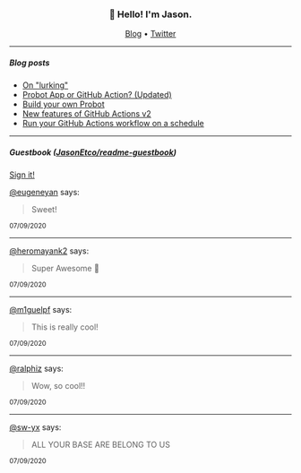 <h3 align="center">👋 Hello! I'm Jason.</h3>

<p align="center">
  <a href="https://jasonet.co">Blog</a> •
  <a href="https://twitter.com/JasonEtco">Twitter</a>
</p>

---

##### Blog posts

<!--START_SECTION:posts-->
* [On &quot;lurking&quot;](https:&#x2F;&#x2F;jasonet.co&#x2F;posts&#x2F;on-lurking&#x2F;)
* [Probot App or GitHub Action? (Updated)](https:&#x2F;&#x2F;jasonet.co&#x2F;posts&#x2F;probot-app-or-github-action-v2&#x2F;)
* [Build your own Probot](https:&#x2F;&#x2F;jasonet.co&#x2F;posts&#x2F;build-your-own-probot&#x2F;)
* [New features of GitHub Actions v2](https:&#x2F;&#x2F;jasonet.co&#x2F;posts&#x2F;new-features-of-github-actions&#x2F;)
* [Run your GitHub Actions workflow on a schedule](https:&#x2F;&#x2F;jasonet.co&#x2F;posts&#x2F;scheduled-actions&#x2F;)
<!--END_SECTION:posts-->

---

##### Guestbook ([JasonEtco/readme-guestbook](https://github.com/JasonEtco/readme-guestbook))

<a href="https://readme-guestbook.now.sh">Sign it!</a>

<!--START_SECTION:guestbook-->
[@eugeneyan](https://github.com/eugeneyan) says:

> Sweet!

<sup>07/09/2020</sup>


---

[@heromayank2](https://github.com/heromayank2) says:

> Super Awesome 📝


<sup>07/09/2020</sup>


---

[@m1guelpf](https://github.com/m1guelpf) says:

> This is really cool!

<sup>07/09/2020</sup>


---

[@ralphiz](https://github.com/ralphiz) says:

> Wow, so cool!!

<sup>07/09/2020</sup>


---

[@sw-yx](https://github.com/sw-yx) says:

> ALL YOUR BASE ARE BELONG TO US

<sup>07/09/2020</sup>

<!--END_SECTION:guestbook-->
<!--GUESTBOOK_LIST [{"name":"eugeneyan","message":"Sweet!","date":"07/09/2020"},{"name":"heromayank2","message":"Super Awesome 📝\n","date":"07/09/2020"},{"name":"m1guelpf","message":"This is really cool!","date":"07/09/2020"},{"name":"ralphiz","message":"Wow, so cool!!","date":"07/09/2020"},{"name":"sw-yx","message":"ALL YOUR BASE ARE BELONG TO US","date":"07/09/2020"}]-->

